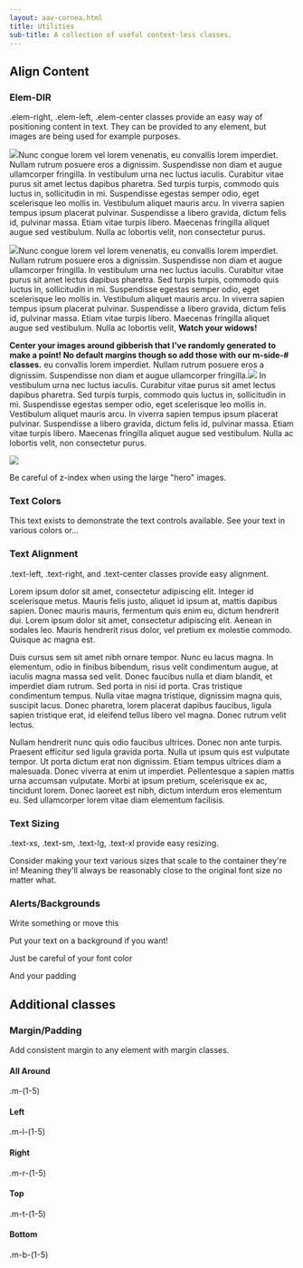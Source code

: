 ```yaml
--- 
layout: aav-cornea.html 
title: Utilities
sub-title: A collection of useful context-less classes.
---
```

## Align Content

### Elem-DIR

.elem-right, .elem-left, .elem-center classes provide an easy way of positioning content in text. They can be provided to any element, but images are being used for example purposes.

<div class="example-box">
    <p><img class="elem-right" src="http://via.placeholder.com/350x150">Nunc congue lorem vel lorem venenatis, eu convallis lorem imperdiet. Nullam rutrum posuere eros a dignissim. Suspendisse non diam et augue ullamcorper fringilla. In vestibulum urna nec luctus iaculis. Curabitur vitae purus sit amet lectus dapibus pharetra. Sed turpis turpis, commodo quis luctus in, sollicitudin in mi. Suspendisse egestas semper odio, eget scelerisque leo mollis in. Vestibulum aliquet mauris arcu. In viverra sapien tempus ipsum placerat pulvinar. Suspendisse a libero gravida, dictum felis id, pulvinar massa. Etiam vitae turpis libero. Maecenas fringilla aliquet augue sed vestibulum. Nulla ac lobortis velit, non consectetur purus.</p>
    <p><img class="elem-left" src="http://via.placeholder.com/350x250">Nunc congue lorem vel lorem venenatis, eu convallis lorem imperdiet. Nullam rutrum posuere eros a dignissim. Suspendisse non diam et augue ullamcorper fringilla. In vestibulum urna nec luctus iaculis. Curabitur vitae purus sit amet lectus dapibus pharetra. Sed turpis turpis, commodo quis luctus in, sollicitudin in mi. Suspendisse egestas semper odio, eget scelerisque leo mollis in. Vestibulum aliquet mauris arcu. In viverra sapien tempus ipsum placerat pulvinar. Suspendisse a libero gravida, dictum felis id, pulvinar massa. Etiam vitae turpis libero. Maecenas fringilla aliquet augue sed vestibulum. Nulla ac lobortis velit, <strong>Watch your widows!</strong></p>
    <p><strong>Center your images around gibberish that I've randomly generated to make a point! No default margins though so
        add those with our m-side-# classes.</strong> eu convallis lorem imperdiet. Nullam rutrum posuere eros a dignissim.
    Suspendisse non diam et augue ullamcorper fringilla.<img class="elem-center m-t-4 m-b-4" src="http://via.placeholder.com/450x250"> In vestibulum urna nec luctus iaculis. Curabitur vitae purus sit amet lectus dapibus pharetra. Sed turpis turpis, commodo quis luctus in, sollicitudin in mi. Suspendisse egestas semper odio, eget scelerisque leo mollis in. Vestibulum aliquet mauris arcu. In viverra sapien tempus ipsum placerat pulvinar. Suspendisse a libero gravida, dictum felis id, pulvinar massa. Etiam vitae turpis libero. Maecenas fringilla aliquet augue sed vestibulum. Nulla ac lobortis velit, non consectetur purus.</p>
</div>

<div class="example-box">
    <img class="elem-full z-4" src="http://via.placeholder.com/2000x386">
</div>

Be careful of z-index when using the large "hero" images.

### Text Colors

<div class="example-box">
    <p>This text exists to demonstrate the text controls available. See
        <span class="text-danger">your</span>
        <span class="text-orange">text</span>
        <span class="text-secondary">in</span>
        <span class="text-success">various</span>
        <span class="text-info">colors</span>
        <span class="text-primary">or...</span>
    </p>
</div>

### Text Alignment

.text-left, .text-right, and .text-center classes provide easy alignment.

<div class="example-box">
    <p class="text-left">Lorem ipsum dolor sit amet, consectetur adipiscing elit. Integer id scelerisque metus. Mauris felis justo, aliquet id ipsum at, mattis dapibus sapien. Donec mauris mauris, fermentum quis enim eu, dictum hendrerit dui. Lorem ipsum dolor sit amet, consectetur adipiscing elit. Aenean in sodales leo. Mauris hendrerit risus dolor, vel pretium ex molestie commodo. Quisque ac magna est.</p>
    <p class="text-right">Duis cursus sem sit amet nibh ornare tempor. Nunc eu lacus magna. In elementum, odio in finibus bibendum, risus velit condimentum augue, at iaculis magna massa sed velit. Donec faucibus nulla et diam blandit, et imperdiet diam rutrum. Sed porta in nisi id porta. Cras tristique condimentum tempus. Nulla vitae magna tristique, dignissim magna quis, suscipit lacus. Donec pharetra, lorem placerat dapibus faucibus, ligula sapien tristique erat, id eleifend tellus libero vel magna. Donec rutrum velit lectus.</p>
    <p class="text-center">Nullam hendrerit nunc quis odio faucibus ultrices. Donec non ante turpis. Praesent efficitur sed ligula gravida porta. Nulla ut ipsum quis est vulputate tempor. Ut porta dictum erat non dignissim. Etiam tempus ultrices diam a malesuada. Donec viverra at enim ut imperdiet. Pellentesque a sapien mattis urna accumsan vulputate. Morbi at ipsum pretium, scelerisque ex ac, tincidunt lorem. Donec laoreet est nibh, dictum interdum eros elementum eu. Sed ullamcorper lorem vitae diam elementum facilisis.</p>
</div>

### Text Sizing

.text-xs, .text-sm, .text-lg, .text-xl provide easy resizing.

<div class="example-box">
    <p>Consider making your text <span class="text-lg">various sizes</span> that <span class="text-xs">scale</span> to the container they're in! Meaning they'll always be <span class="text-sm">reasonably close</span> to the original font size <span class="text-xl">no matter what</span>.</p>
</div>

### Alerts/Backgrounds

Write something or move this

<div class="example-box">
    <p class="bg-warning p-1">Put your text on a background if you want!</p>
    <p class="bg-primary p-1">Just be careful of your font color</p>
    <p class="bg-success text-white">And your padding</p>
</div>

## Additional classes
### Margin/Padding

Add consistent margin to any element with margin classes. 

#### All Around

.m-(1-5)

#### Left

.m-l-(1-5)

#### Right

.m-r-(1-5)

#### Top

.m-t-(1-5)

#### Bottom

.m-b-(1-5)